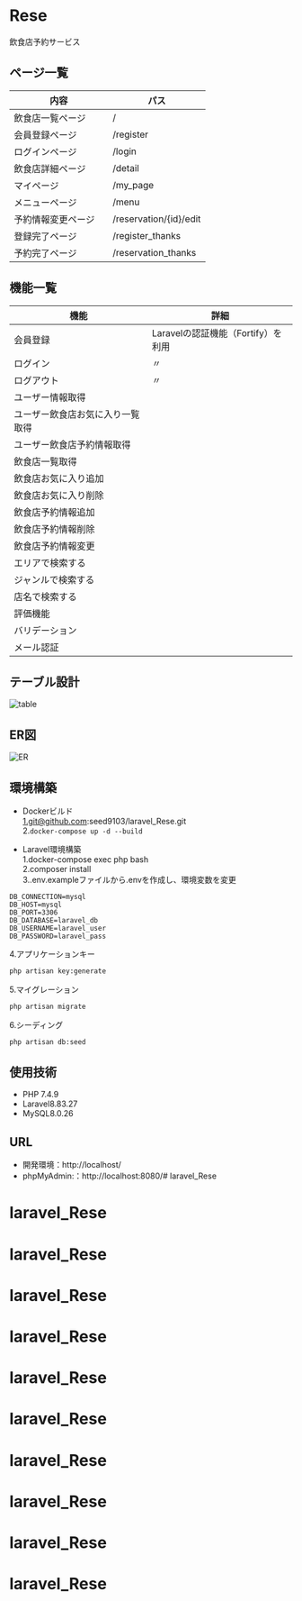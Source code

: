 # Rese
飲食店予約サービス

## ページ一覧

内容 | パス 
--- | --- 
飲食店一覧ページ　|/
会員登録ページ　|/register
ログインページ 　|/login
飲食店詳細ページ　|/detail
マイページ　|/my_page
メニューページ　|/menu
予約情報変更ページ　|/reservation/{id}/edit
登録完了ページ　|/register_thanks
予約完了ページ　|/reservation_thanks

## 機能一覧

|機能 | 詳細 |
|--- | --- |
|会員登録| Laravelの認証機能（Fortify）を利用|
|ログイン |〃|
|ログアウト |〃|
|ユーザー情報取得　||
|ユーザー飲食店お気に入り一覧取得||
|ユーザー飲食店予約情報取得 ||
|飲食店一覧取得 ||
|飲食店お気に入り追加 ||
|飲食店お気に入り削除 ||
|飲食店予約情報追加 ||
|飲食店予約情報削除 ||
|飲食店予約情報変更 ||
|エリアで検索する ||
|ジャンルで検索する ||
|店名で検索する ||
|評価機能 ||
|バリデーション ||
|メール認証 ||

## テーブル設計
![table]()

## ER図
![ER]()

## 環境構築

- Dockerビルド  
1.git@github.com:seed9103/laravel_Rese.git  
2.`docker-compose up -d --build`

- Laravel環境構築  
1.docker-compose exec php bash  
2.composer install  
3..env.exampleファイルから.envを作成し、環境変数を変更  
``` text
DB_CONNECTION=mysql
DB_HOST=mysql
DB_PORT=3306
DB_DATABASE=laravel_db
DB_USERNAME=laravel_user
DB_PASSWORD=laravel_pass
```
4.アプリケーションキー
``` bash
php artisan key:generate
```
5.マイグレーション
``` bash
php artisan migrate
```
6.シーディング
``` bash
php artisan db:seed
```

## 使用技術
- PHP 7.4.9
- Laravel8.83.27
- MySQL8.0.26

## URL
- 開発環境：http://localhost/
- phpMyAdmin:：http://localhost:8080/# laravel_Rese
# laravel_Rese
# laravel_Rese
# laravel_Rese
# laravel_Rese
# laravel_Rese
# laravel_Rese
# laravel_Rese
# laravel_Rese
# laravel_Rese
# laravel_Rese
